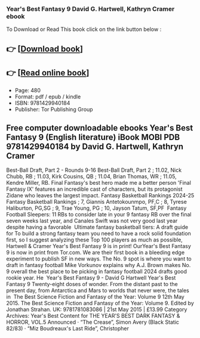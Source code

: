 ### Year's Best Fantasy 9 David G. Hartwell, Kathryn Cramer ebook

To Download or Read This book click on the link button below :

## 👉  [**[Download book](http://filesbooks.info/download.php?group=book&from=github.com&id=717717&lnk=1063 "Download book")**]

## 👉  [**[Read online book](http://filesbooks.info/download.php?group=book&from=github.com&id=717717&lnk=1063 "Read online book")**]


* Page: 480
* Format: pdf / epub / kindle
* ISBN: 9781429940184
* Publisher: Tor Publishing Group



## Free computer downloadable ebooks Year's Best Fantasy 9 (English literature) iBook MOBI PDB 9781429940184 by David G. Hartwell, Kathryn Cramer



 Best-Ball Draft, Part 2 - Rounds 9-16 Best-Ball Draft, Part 2 ; 11.02, Nick Chubb, RB ; 11.03, Kirk Cousins, QB ; 11.04, Brian Thomas, WR ; 11.05, Kendre Miller, RB.
 Final Fantasy&#039;s best hero made me a better person &#039;Final Fantasy IX&#039; features an incredible cast of characters, but its protagonist Zidane who leaves the largest impact.
 Fantasy Basketball Rankings 2024-25 Fantasy Basketball Rankings ; 7, Giannis Antetokounmpo, PF,C ; 8, Tyrese Haliburton, PG,SG ; 9, Trae Young, PG ; 10, Jayson Tatum, SF,PF 
 Fantasy Football Sleepers: 11 RBs to consider late in your 9 fantasy RB over the final seven weeks last year, and Canales Swift was not very good last year despite having a favorable 
 Ultimate fantasy basketball tiers: A draft guide for To build a strong fantasy team you need to have a rock solid foundation first, so I suggest analyzing these Top 100 players as much as possible, 
 Hartwell &amp; Cramer Year&#039;s Best Fantasy 9 is in print! OurYear&#039;s Best Fantasy 9 is now in print from Tor.com. We are their first book in a bleeding edge experiment to publish SF in new ways.
 The No. 9 spot is where you want to draft in fantasy football Mike Vorkunov explains why A.J. Brown makes No. 9 overall the best place to be picking in fantasy football 2024 drafts good rookie year. He 
 Year&#039;s Best Fantasy 9 - David G Hartwell Year&#039;s Best Fantasy 9 Twenty-eight doses of wonder. From the distant past to the present day, from Antarctica and Mars to worlds that never were, the tales in 
 The Best Science Fiction and Fantasy of the Year: Volume 9 12th May 2015. The Best Science Fiction and Fantasy of the Year: Volume 9. Edited by Jonathan Strahan. UK: 9781781083086 | 21st May 2015 | £13.99
 Category Archives: Year&#039;s Best Content for THE YEAR&#039;S BEST DARK FANTASY &amp; HORROR, VOL.5 Announced · “The Crease”, Simon Avery (Black Static 82/83) · “Miz Boudreaux&#039;s Last Ride”, Christopher 





